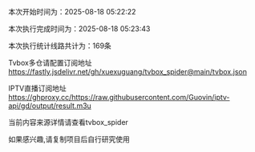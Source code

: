 
本次开始时间为：2025-08-18 05:22:22

本次执行完成时间为：2025-08-18 05:23:43

本次执行统计线路共计为：169条

Tvbox多仓请配置订阅地址 https://fastly.jsdelivr.net/gh/xuexuguang/tvbox_spider@main/tvbox.json

IPTV直播订阅地址 https://ghproxy.cc/https://raw.githubusercontent.com/Guovin/iptv-api/gd/output/result.m3u

当前内容来源详情请查看tvbox_spider

如果感兴趣,请复制项目后自行研究使用
